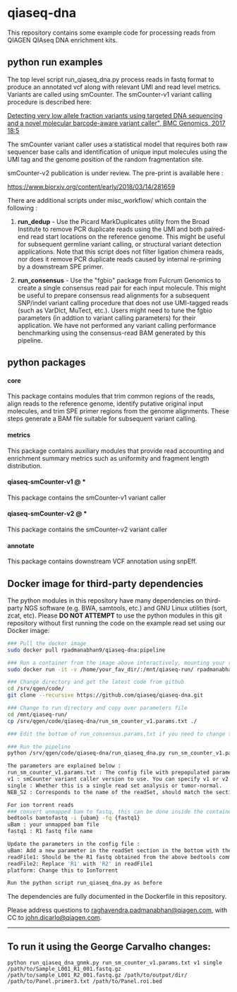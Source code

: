 # qiaseq-dna
This repository contains some example code for processing reads from QIAGEN QIAseq DNA enrichment kits.

python run examples
-------------------
The top level script run_qiaseq_dna.py process reads in fastq format to produce an annotated vcf along with relevant UMI and read level metrics. Variants are called using smCounter. The smCounter-v1 variant calling procedure is described here:

[Detecting very low allele fraction variants using targeted DNA sequencing and a novel molecular barcode-aware variant caller", BMC Genomics, 2017 18:5](https://bmcgenomics.biomedcentral.com/articles/10.1186/s12864-016-3425-4)

The smCounter variant caller uses a statistical model that requires both raw sequencer base calls and identification of unique input molecules using the UMI tag and the genome position of the random fragmentation site.

smCounter-v2 publication is under review. The pre-print is available here :

https://www.biorxiv.org/content/early/2018/03/14/281659

There are additional scripts under misc_workflow/ which contain the following :

1. **run_dedup** - Use the Picard MarkDuplicates utility from the Broad Institute to remove PCR duplicate reads using the UMI and both paired-end read start locations on the reference genome.  This might be useful for subsequent germline variant calling, or structural variant detection applications.  Note that this script does not filter ligation chimera reads, nor does it remove PCR duplicate reads caused by internal re-priming by a downstream SPE primer. 

2. **run_consensus** - Use the "fgbio" package from Fulcrum Genomics to create a single consensus read pair for each input molecule.  This might be useful to prepare consensus read alignments for a subsequent SNP/indel variant calling procedure that does not use UMI-tagged reads (such as VarDict, MuTect, etc.).  Users might need to tune the fgbio parameters (in addtion to variant calling parameters) for their application.  We have not performed any variant calling performance benchmarking using the consensus-read BAM generated by this pipeline.


python packages
---------------------
#### core  
This package contains modules that trim common regions of the reads, align reads to the reference genome, identify putative original input molecules, and trim SPE primer regions from the genome alignments.  These steps generate a BAM file suitable for subsequent variant calling.

#### metrics
This package contains auxiliary modules that provide read accounting and enrichment summary metrics such as uniformity and fragment length distribution.

#### qiaseq-smCounter-v1 @ *
This package contains the smCounter-v1 variant caller

#### qiaseq-smCounter-v2 @ *
This package contains the smCounter-v2 variant caller

#### annotate
This package contains downstream VCF annotation using snpEff.


Docker image for third-party dependencies
-----------------------------------------
The python modules in this repository have many dependencies on third-party NGS software (e.g. BWA, samtools, etc.) and GNU Linux utilities (sort, zcat, etc).  Please **DO NOT ATTEMPT** to use the python modules in this git repository without first running the code on the example read set using our Docker image:

```bash
### Pull the docker image
sudo docker pull rpadmanabhan9/qiaseq-dna:pipeline

### Run a container from the image above interactively, mounting your run directory i.e. directory where the output files will be created
sudo docker run -it -v /home/your_fav_dir/:/mnt/qiaseq-run/ rpadmanabhan9/qiaseq-dna:pipeline

### Change directory and get the latest code from github
cd /srv/qgen/code/
git clone --recursive https://github.com/qiaseq/qiaseq-dna.git

### Change to run directory and copy over parameters file
cd /mnt/qiaseq-run/
cp /srv/qgen/code/qiaseq-dna/run_sm_counter_v1.params.txt ./

### Edit the bottom of run_consensus.params.txt if you need to change the read set and primer file

### Run the pipeline
python /srv/qgen/code/qiaseq-dna/run_qiaseq_dna.py run_sm_counter_v1.params.txt v1 single NEB_S2 > run.log 2>&1 &  

The parameters are explained below :
run_sm_counter_v1.params.txt : The config file with prepopulated parameters.
v1 : smCounter variant caller version to use. You can specify v1 or v2. Please use run_sm_counter_v2.params.txt if specifying v2.
single : Whether this is a single read set analysis or tumor-normal.
NEB_S2 : Corresponds to the name of the readSet, should match the section in the params file. For tumor-normal analysis please specify the two read set names delimited by a space.

For ion torrent reads
### convert unmapped bam to fastq, this can be done inside the container
bedtools bamtofastq -i {ubam} -fq {fastq1}
uBam : your unmapped bam file
fastq1 : R1 fastq file name

Update the parameters in the config file :
uBam: Add a new parameter in the readSet section in the bottom with the path to the unmapped bam file
readFile1: Should be the R1 fastq obtained from the above bedtools command
readFile2: Replace 'R1' with 'R2' in readFile1 
platform: Change this to IonTorrent

Run the python script run_qiaseq_dna.py as before
```
The dependencies are fully documented in the Dockerfile in this repository.

Please address questions to raghavendra.padmanabhan@qiagen.com, with CC to john.dicarlo@qiagen.com.

---

## To run it using the George Carvalho changes:

```
python run_qiaseq_dna_gnmk.py run_sm_counter_v1.params.txt v1 single /path/to/Sample_L001_R1_001.fastq.gz /path/to/sample_L001_R2_001.fastq.gz /path/to/output/dir/ /path/to/Panel.primer3.txt /path/to/Panel.roi.bed
``` 
